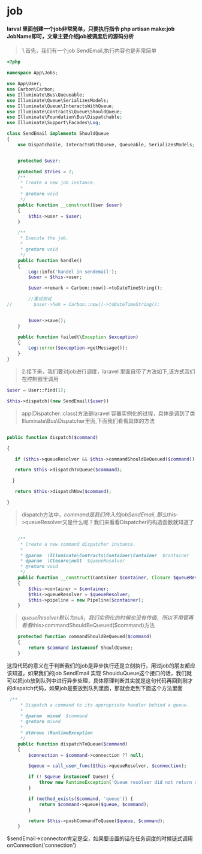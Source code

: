 # job

#### larval 里面创建一个job非常简单，只要执行指令 php artisan make:job JobName即可，文章主要介绍job被调度后的源码分析

> 1.首先，我们有一个job SendEmail,执行内容也是非常简单

```php
<?php

namespace App\Jobs;

use App\User;
use Carbon\Carbon;
use Illuminate\Bus\Queueable;
use Illuminate\Queue\SerializesModels;
use Illuminate\Queue\InteractsWithQueue;
use Illuminate\Contracts\Queue\ShouldQueue;
use Illuminate\Foundation\Bus\Dispatchable;
use Illuminate\Support\Facades\Log;

class SendEmail implements ShouldQueue
{
    use Dispatchable, InteractsWithQueue, Queueable, SerializesModels;


    protected $user;

    protected $tries = 2;
    /**
     * Create a new job instance.
     *
     * @return void
     */
    public function __construct(User $user)
    {
        $this->user = $user;
    }

    /**
     * Execute the job.
     *
     * @return void
     */
    public function handle()
    {
        Log::info('handel in sendemail');
        $user = $this->user;

        $user->remark = Carbon::now()->toDateTimeString();

        //重试测试
//        $user->heh = Carbon::now()->toDateTimeString();


        $user->save();
    }

    public function failed(\Exception $exception)
    {
        Log::error($exception->getMessage());
    }
}


```



> 2.接下来，我们要对job进行调度，laravel 里面自带了方法如下,该方式我们在控制器里调用
>

```php
$user = User::find(1);

$this->dispatch((new SendEmail($user))


```



> app(Dispatcher::class)方法是laravel 容器实例化的过程，具体是调到了类 Illuminate\Bus\Dispatcher里面,下面我们看看具体的方法



```php

public function dispatch($command)

{

   if ($this->queueResolver && $this->commandShouldBeQueued($command)) {

   return $this->dispatchToQueue($command);

  }

   return $this->dispatchNow($command);

}

```



> dispatch方法中，$command是我们传入的job SendEmail,那么$this->queueResolver又是什么呢？我们来看看Dispatcher的构造函数就知道了



```php

    /**
     * Create a new command dispatcher instance.
     *
     * @param  \Illuminate\Contracts\Container\Container  $container
     * @param  \Closure|null  $queueResolver
     * @return void
     */
    public function __construct(Container $container, Closure $queueResolver = null)
    {
        $this->container = $container;
        $this->queueResolver = $queueResolver;
        $this->pipeline = new Pipeline($container);
    }
```



> $queueResolver 默认为null，我们实例化的时候也没有传值，所以不用管再看看$this>commandShouldBeQueued($command)方法



```php
    protected function commandShouldBeQueued($command)
    {
        return $command instanceof ShouldQueue;
    }

```

这段代码的意义在于判断我们的job是异步执行还是立刻执行，用过job的朋友都应该知道，如果我们的job SendEmail 实现 ShoulduQueue这个接口的话，我们就可以把job放到队列中进行异步处理，具体原理判断其实就是这句代码再回到刚才的dispatch代码，如果job是要放到队列里面，那就会走到下面这个方法里面



```php
 /**
     * Dispatch a command to its appropriate handler behind a queue.
     *
     * @param  mixed  $command
     * @return mixed
     *
     * @throws \RuntimeException
     */
    public function dispatchToQueue($command)
    {
        $connection = $command->connection ?? null;

        $queue = call_user_func($this->queueResolver, $connection);

        if (! $queue instanceof Queue) {
            throw new RuntimeException('Queue resolver did not return a Queue implementation.');
        }

        if (method_exists($command, 'queue')) {
            return $command->queue($queue, $command);
        }

        return $this->pushCommandToQueue($queue, $command);
    }
```



$sendEmail->connecton肯定是空，如果要设置的话在任务调度的时候链式调用onConnection('connection')